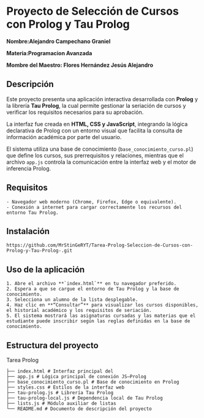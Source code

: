 # Proyecto de Selección de Cursos con Prolog y Tau Prolog

**Nombre:Alejandro Campechano Graniel** 

**Materia:Programacion Avanzada**  

**Mombre del Maestro: Flores Hernández Jesús Alejandro**

## Descripción
Este proyecto presenta una aplicación interactiva desarrollada con **Prolog** y la librería **Tau Prolog**, la cual permite gestionar la seriación de cursos y verificar los requisitos necesarios para su aprobación.  

La interfaz fue creada en **HTML, CSS y JavaScript**, integrando la lógica declarativa de Prolog con un entorno visual que facilita la consulta de información académica por parte del usuario.

El sistema utiliza una base de conocimiento (`base_conocimiento_curso.pl`) que define los cursos, sus prerrequisitos y relaciones, mientras que el archivo `app.js` controla la comunicación entre la interfaz web y el motor de inferencia Prolog.

## Requisitos
````
- Navegador web moderno (Chrome, Firefox, Edge o equivalente).  
- Conexión a internet para cargar correctamente los recursos del entorno Tau Prolog.
````
## Instalación
````
https://github.com/MrStinGeRYT/Tarea-Prolog-Seleccion-de-Cursos-con-Prolog-y-Tau-Prolog-.git
````
## Uso de la aplicación
````
1. Abre el archivo **`index.html`** en tu navegador preferido.  
2. Espera a que se cargue el entorno de Tau Prolog y la base de conocimiento.  
3. Selecciona un alumno de la lista desplegable.  
4. Haz clic en **“Consultar”** para visualizar los cursos disponibles, el historial académico y los requisitos de seriación.  
5. El sistema mostrará las asignaturas cursadas y las materias que el estudiante puede inscribir según las reglas definidas en la base de conocimiento.
````
## Estructura del proyecto
Tarea Prolog
````
├── index.html # Interfaz principal del 
├── app.js # Lógica principal de conexión JS–Prolog
├── base_conocimiento_curso.pl # Base de conocimiento en Prolog
├── styles.css # Estilos de la interfaz web
├── tau-prolog.js # Librería Tau Prolog
├── tau-prolog-local.js # Dependencia local de Tau Prolog
├── lists.js # Módulo auxiliar de listas
└── README.md # Documento de descripción del proyecto

````
